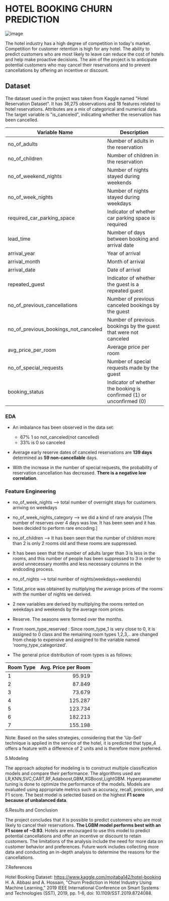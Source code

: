 # HOTEL BOOKING CHURN PREDICTION

![image](https://github.com/anilcogalan/Miuulton-Hotel/assets/61653147/cd75627f-5bd2-4285-919b-b2c0e545bdeb)

The hotel industry has a high degree of competition in today's market. Competition for customer retention is high for any hotel. The ability to predict customers who are most likely to leave can reduce the cost of hotels and help make proactive decisions. The aim of the project is to anticipate potential customers who may cancel their reservations and to prevent cancellations by offering an incentive or discount.

## Dataset

The dataset used in the project was taken from Kaggle named "Hotel Reservation Dataset". It has 36,275 observations and 18 features related to hotel reservations.
Attributes are a mix of categorical and numerical data. The target variable is "is_canceled", indicating whether the reservation has been cancelled.

| Variable Name                        | Description                                                  |
| ------------------------------------ | ------------------------------------------------------------ |
| no_of_adults                         | Number of adults in the reservation                          |
| no_of_children                       | Number of children in the reservation                        |
| no_of_weekend_nights                 | Number of nights stayed during weekends                       |
| no_of_week_nights                    | Number of nights stayed during weekdays                       |
| required_car_parking_space           | Indicator of whether car parking space is required            |
| lead_time                            | Number of days between booking and arrival date               |
| arrival_year                         | Year of arrival                                              |
| arrival_month                        | Month of arrival                                             |
| arrival_date                         | Date of arrival                                              |
| repeated_guest                       | Indicator of whether the guest is a repeated guest            |
| no_of_previous_cancellations         | Number of previous canceled bookings by the guest             |
| no_of_previous_bookings_not_canceled | Number of previous bookings by the guest that were not canceled |
| avg_price_per_room                   | Average price per room                                        |
| no_of_special_requests               | Number of special requests made by the guest                  |
| booking_status                       | Indicator of whether the booking is confirmed (1) or unconfirmed (0) |



### EDA

* An imbalance has been observed in the data set:
	- 67% 1 so not_canceled(not cancelled)
	- 33% is 0 so canceled

* Average early reserve dates of canceled reservations are **139 days**
determined as **59 non-cancellable** days.


* With the increase in the number of special requests, the probability of reservation cancellation has decreased. **There is a negative low correlation**.

### Feature Engineering

* no_of_week_nights --> total number of overnight stays for customers arriving on weekdays

* no_of_week_nights_category --> we did a kind of rare analysis [The number of reserves over 4 days was low. It has been seen and it has been decided to perform rare encoding.]

* no_of_children --> It has been seen that the number of children more than 2 is only 2 rooms old and these rooms are suppressed.

* It has been seen that the number of adults larger than 3 is less in the rooms, and this number of people has been suppressed to 3 in order to avoid unnecessary months and less necessary columns in the endcoding process.

* no_of_nights --> total number of nights(weekdays+weekends)

* Total_price was obtained by multiplying the average prices of the rooms with the number of nights we derived.

* 2 new variables are derived by multiplying the rooms rented on weekdays and weekends by the average room prices.

* Reserve. The seasons were formed over the months.

* From room_type_reserved :
	Since room_type_1 is very close to 0, it is assigned to 0 class and the remaining room types 1,2,3,.. are changed from cheap to expensive and assigned to the variable named 'roomy_type_categorized'.

* The general price distribution of room types is as follows:

| Room Type | Avg. Price per Room |
|-----------|-------------------:|
| 1         |             95.919 |
| 2         |             87.849 |
| 3         |             73.679 |
| 4         |            125.287 |
| 5         |            123.734 |
| 6         |            182.213 |
| 7         |            155.198 |

Note: Based on the sales strategies, considering that the 'Up-Sell' technique is applied in the service of the hotel, it is predicted that type_4 offers a feature with a difference of 2 units and is therefore more preferred.

5.Modeling

The approach adopted for modeling is to construct multiple classification models and compare their performance. The algorithms used are LR,KNN,SVC,CART,RF,Adaboost,GBM,XGBoost,LightGBM. Hyperparameter tuning is done to optimize the performance of the models. Models are evaluated using appropriate metrics such as accuracy, recall, precision, and F1 score. The best model is selected based on the highest **F1 score because of unbalanced data**.

6.Results and Conclusion

The project concludes that it is possible to predict customers who are most likely to cancel their reservations. **The LGBM model performs best with an F1 score of ~0.93**. Hotels are encouraged to use this model to predict potential cancellations and offer an incentive or discount to retain customers. The limitations of the analysis include the need for more data on customer behavior and preferences. Future work includes collecting more data and conducting an in-depth analysis to determine the reasons for the cancellations.

7.References

Hotel Booking Dataset: https://www.kaggle.com/mojtaba142/hotel-booking 
H. A. Abbasi and A. Hossain, "Churn Prediction in Hotel Industry Using Machine Learning," 2019 IEEE International Conference on Smart Systems and Technologies (SST), 2019, pp. 1-6, doi: 10.1109/SST.2019.8724088.
